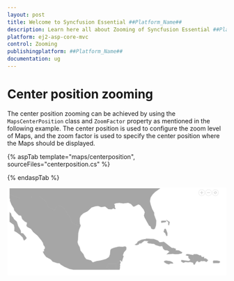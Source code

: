 ```yaml
---
layout: post
title: Welcome to Syncfusion Essential ##Platform_Name##
description: Learn here all about Zooming of Syncfusion Essential ##Platform_Name## widgets based on HTML5 and jQuery.
platform: ej2-asp-core-mvc
control: Zooming
publishingplatform: ##Platform_Name##
documentation: ug
---
```


# Center position zooming

The center position zooming can be achieved by using the `MapsCenterPosition` class and `ZoomFactor` property as mentioned in the following example. The center position is used to configure the zoom level of Maps, and the zoom factor is used to specify the center position where the Maps should be displayed.

{% aspTab template="maps/centerposition", sourceFiles="centerposition.cs" %}

{% endaspTab %}

![Annotation zindex](../images/How-to/centerposition.PNG)